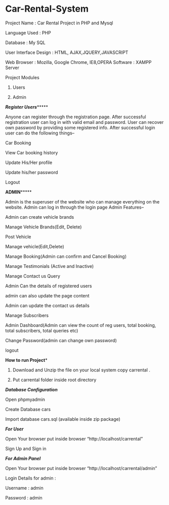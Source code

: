 # Car-Rental-System

Project Name                    :    Car Rental Project in PHP and Mysql

Language Used                   :  PHP

Database                              :  My SQL

User Interface Design       :  HTML, AJAX,JQUERY,JAVASCRIPT

Web Browser                      :  Mozilla, Google Chrome, IE8,OPERA Software                               :    XAMPP Server

Project Modules

1. Users

2. Admin

*********Register Users**************

Anyone can register through the registration page.
After successful registration user can log in with valid email and password. User can recover own password by providing some registered info.
After successful login user can do the following things–

Car Booking

View Car booking history

Update His/Her profile

Update his/her password

Logout


******************ADMIN***********************

Admin is the superuser of the website who can manage everything on the website. Admin can log in through the login page
Admin Features–

Admin can create vehicle brands

Manage Vehicle Brands(Edit, Delete)

Post Vehicle

Manage vehicle(Edit,Delete)

Manage Booking(Admin can confirm and Cancel Booking)

Manage Testimonials (Active and Inactive)

Manage  Contact us Query

Admin Can the details of registered users

admin can also update the page content

Admin can update the contact us details

Manage Subscribers

Admin Dashboard(Admin can view the count of reg users, total booking, total subscribers, total queries etc)

Change Password(admin can change own password)

logout


**********How to run Project***********
1. Download and Unzip the file on your local system copy carrental .

2. Put carrental folder inside root directory



*****Database Configuration*****

Open phpmyadmin

Create Database cars

Import database cars.sql (available inside zip package)


*****For User*****

Open Your browser put inside browser “http://localhost/carrental”

Sign Up and Sign in


*****For Admin Panel*****

Open Your browser put inside browser “http://localhost/carrental/admin”

Login Details for admin :

Username : admin

Password : admin






